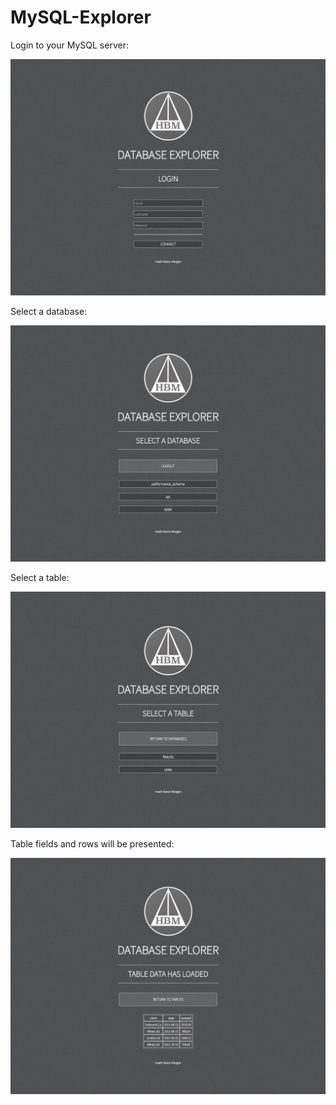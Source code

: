# MySQL-Explorer

Login to your MySQL server:

![Alt text](/ScreenShots/login.png?raw=true "login")

Select a database:

![Alt text](/ScreenShots/database.png?raw=true "database")

Select a table:

![Alt text](/ScreenShots/table.png?raw=true "table")

Table fields and rows will be presented:

![Alt text](/ScreenShots/data.png?raw=true "data")
